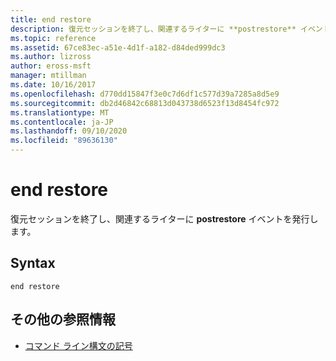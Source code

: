 ```yaml
---
title: end restore
description: 復元セッションを終了し、関連するライターに **postrestore** イベントを発行する、restore コマンドの参照記事です。
ms.topic: reference
ms.assetid: 67ce83ec-a51e-4d1f-a182-d84ded999dc3
ms.author: lizross
author: eross-msft
manager: mtillman
ms.date: 10/16/2017
ms.openlocfilehash: d770dd15847f3e0c7d6df1c577d39a7285a8d5e9
ms.sourcegitcommit: db2d46842c68813d043738d6523f13d8454fc972
ms.translationtype: MT
ms.contentlocale: ja-JP
ms.lasthandoff: 09/10/2020
ms.locfileid: "89636130"
---
```

# <a name="end-restore"></a>end restore

復元セッションを終了し、関連するライターに **postrestore** イベントを発行します。

## <a name="syntax"></a>Syntax

```
end restore
```

## <a name="additional-references"></a>その他の参照情報

- [コマンド ライン構文の記号](command-line-syntax-key.md)